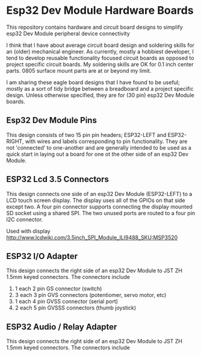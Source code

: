 # Esp32 Dev Module Hardware Boards
This repository contains hardware and circuit board designs to simplify esp32 Dev Module peripheral device connectivity

I think that I have about average circuit board design and soldering skills for an (older) mechanical engineer. As currently, mostly a hobbiest developer, I tend to develop reusable functionality focused circuit boards as opposed to project specific circuit boards. My soldering skills are OK for 0.1 inch center parts. 0805 surface mount parts are at or beyond my limit.

I am sharing these eagle board designs that I have found to be useful; mostly as a sort of tidy bridge between a breadboard and a project specific design. Unless otherwise specified, they are for (30 pin) esp32 Dev Module boards.

## Esp32 Dev Module Pins
This design consists of two 15 pin pin headers; ESP32-LEFT and ESP32-RIGHT, with wires and labels corresponding to pin functionality. They are not 'connected' to one-another and are generally intended to be used as a quick start in laying out a board for one ot the other side of an esp32 Dev Module. 

## ESP32 Lcd 3.5 Connectors
This design connects one side of an esp32 Dev Module (ESP32-LEFT) to a LCD touch screen display. The display uses all of the GPIOs on that side except two. A four pin connector supports connecting the display mounted SD socket using a shared SPI. The two unused ports are routed to a four pin I2C connector. 

Used with display http://www.lcdwiki.com/3.5inch_SPI_Module_ILI9488_SKU:MSP3520

## ESP32 I/O Adapter
This design connects the right side of an esp32 Dev Module to JST ZH 1.5mm keyed connectors. The connectors include
1. 1 each 2 pin GS connector (switch)
2. 3 each 3 pin GVS connectors (potentiomer, servo motor, etc)
3. 1 each 4 pin GVSS connector (serial port)
4. 2 each 5 pin GVSSS connectors (thumb joystick)

## ESP32 Audio / Relay Adapter
This design connects the right side of an esp32 Dev Module to JST ZH 1.5mm keyed connectors. The connectors include
